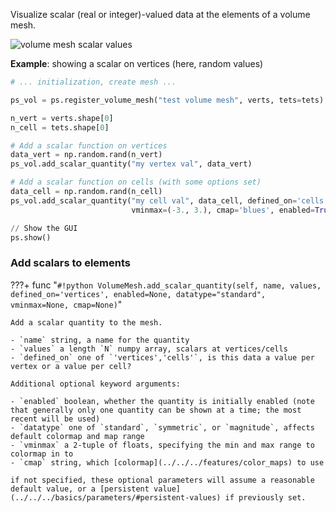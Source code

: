Visualize scalar (real or integer)-valued data at the elements of a volume mesh.

![volume mesh scalar values]({{url.prefix}}/media/volume_scalar.jpg)

**Example**: showing a scalar on vertices (here, random values)
```python
# ... initialization, create mesh ...

ps_vol = ps.register_volume_mesh("test volume mesh", verts, tets=tets)

n_vert = verts.shape[0]
n_cell = tets.shape[0]

# Add a scalar function on vertices
data_vert = np.random.rand(n_vert)
ps_vol.add_scalar_quantity("my vertex val", data_vert)

# Add a scalar function on cells (with some options set)
data_cell = np.random.rand(n_cell)
ps_vol.add_scalar_quantity("my cell val", data_cell, defined_on='cells',
                           vminmax=(-3., 3.), cmap='blues', enabled=True)

// Show the GUI
ps.show()
```


### Add scalars to elements

???+ func "`#!python VolumeMesh.add_scalar_quantity(self, name, values, defined_on='vertices', enabled=None, datatype="standard", vminmax=None, cmap=None)`"

    Add a scalar quantity to the mesh.

    - `name` string, a name for the quantity
    - `values` a length `N` numpy array, scalars at vertices/cells
    - `defined_on` one of `'vertices','cells'`, is this data a value per vertex or a value per cell?
    
    Additional optional keyword arguments:

    - `enabled` boolean, whether the quantity is initially enabled (note that generally only one quantity can be shown at a time; the most recent will be used)
    - `datatype` one of `standard`, `symmetric`, or `magnitude`, affects default colormap and map range
    - `vminmax` a 2-tuple of floats, specifying the min and max range to colormap in to
    - `cmap` string, which [colormap](../../../features/color_maps) to use
    
    if not specified, these optional parameters will assume a reasonable default value, or a [persistent value](../../../basics/parameters/#persistent-values) if previously set.
